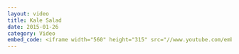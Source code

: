 ```yaml
---
layout: video
title: Kale Salad
date: 2015-01-26
category: Video
embed_code: <iframe width="560" height="315" src="//www.youtube.com/embed/1eqjq_eoeQM" frameborder="0" allowfullscreen></iframe>
---
```

